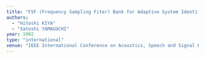 ```yaml
---
title: "FSF (Frequency Sampling Fiter) Bank for Adaptive System Identification"
authors:
  - "Hitoshi KIYA"
  - "Satoshi YAMAGUCHI"
year: 1992
type: "international"
venue: "IEEE International Conference on Acoustics, Speech and Signal Processing, pp. IV-261, 1992-03-01."
---
```


